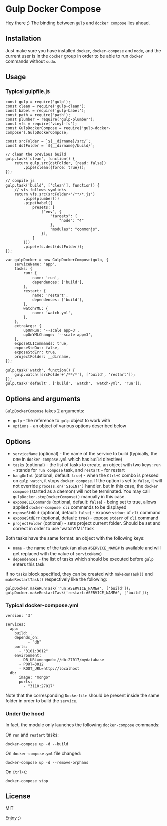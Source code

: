 # Gulp Docker Compose

Hey there ;) The binding between `gulp` and `docker compose` lies ahead.

## Installation

Just make sure you have installed `docker`, `docker-compose` and `node`, and the current user is in the `docker` group in order to be able to run `docker` commands without `sudo`.

## Usage

### Typical gulpfile.js

~~~~
const gulp = require('gulp');
const clean = require('gulp-clean');
const babel = require('gulp-babel');
const path = require('path');
const plumber = require('gulp-plumber');
const vfs = require('vinyl-fs');
const GulpDockerCompose = require('gulp-docker-compose').GulpDockerCompose;

const srcFolder = `${__dirname}/src/`;
const dstFolder = `${__dirname}/build/`;

// clean the previous build
gulp.task('clean', function() {
    return gulp.src(dstFolder, {read: false})
        .pipe(clean({force: true}));
});

// compile js
gulp.task('build', ['clean'], function() {
    // vfs follows symlinks
    return vfs.src(srcFolder+'/**/*.js')
        .pipe(plumber())
        .pipe(babel({
            presets: [
                ["env", {
                    "targets": {
                        "node": "4"
                    },
                    "modules": "commonjs",
                }],
            ]
        }))
        .pipe(vfs.dest(dstFolder));
});

var gulpDocker = new GulpDockerCompose(gulp, {
    serviceName: 'app',
    tasks: {
        run: {
            name: 'run',
            dependences: ['build'],
        },
        restart: {
            name: 'restart',
            dependences: ['build'],
        },
        watchYML: {
            name: 'watch-yml',
        },
    },
    extraArgs: {
        upOnRun: '--scale app=3',
        upOnYMLChange: '--scale app=3',
    },
    exposeCLICommands: true,
    exposeStdOut: false,
    exposeStdErr: true,
    projectFolder: __dirname,
});

gulp.task('watch', function() {
    gulp.watch([srcFolder+'/**/*'], ['build', 'restart']);
});
gulp.task('default', ['build', 'watch', 'watch-yml', 'run']);
~~~~

## Options and arguments

`GulpDockerCompose` takes 2 arguments:
* `gulp` - the reference to `gulp` object to work with
* `options` - an object of various options described below

## Options

* `serviceName` (optional) - the name of the service to build (typically, the one in `docker-compose.yml` which has `build` directive)
* `tasks` (optional) - the list of tasks to create, an object with two keys: `run` - stands for `run compose` task, and `restart` - for restart
* `hangOnInt` (optional, default: `true`) - when the `Ctrl+C` combo is pressed on `gulp watch`, it stops `docker compose`. If the option is set to `false`, it will not override `process.on('SIGINT')` handler, but in this case, the `docker compose` (started as a daemon) will not be terminated. You may call `gulpDocker.stopDockerCompose()` manually in this case.
* `exposeCLICommands` (optional, default: `false`) - being set to true, allows applied `docker-compose cli` commands to be displayed
* `exposeStdOut` (optional, default: `false`) - expose `stdout` of `cli` command
* `exposeStdErr` (optional, default: `true`) - expose `stderr` of `cli` command
* `projectFolder` (optional) - sets project current folder. Should be set and correct in order to use 'watchYML' task

Both tasks have the same format: an object with the following keys:
* `name` - the name of the task (an alias `#SERVICE_NAME#` is available and will get replaced with the value of `serviceName`)
* `dependences` - the list of tasks which should be executed before `gulp` enters this task

If no `tasks` block specified, they can be created with `makeRunTask()` and `makeRestartTask()` respectively like the following:

~~~~
gulpDocker.makeRunTask('run:#SERVICE_NAME#', ['build']);
gulpDocker.makeRestartTask('restart:#SERVICE_NAME#', ['build']);
~~~~

### Typical docker-compose.yml

~~~~
version: '3'

services:
  app:
    build: .
    depends_on:
          - "db"
    ports:
      - "3101:3012"
    environment:
      - DB_URL=mongodb://db:27017/mydatabase
      - PORT=3012
      - ROOT_URL=http://localhost
  db:
      image: "mongo"
      ports:
        - "3110:27017"
~~~~

Note that the corresponding `Dockerfile` should be present inside the same folder in order to build the `service`.

### Under the hood

In fact, the module only launches the following `docker-compose` commands:

On `run` and `restart` tasks:
~~~~
docker-compose up -d --build
~~~~

On `docker-compose.yml` file changed:
~~~~
docker-compose up -d --remove-orphans
~~~~

On `Ctrl+C`:
~~~~
docker-compose stop
~~~~

## License

MIT

Enjoy ;)
